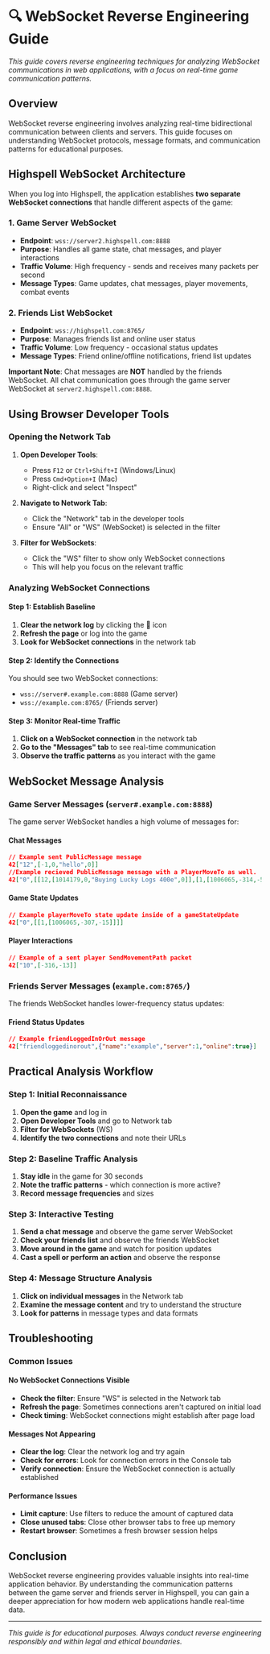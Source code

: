 # 🔍 WebSocket Reverse Engineering Guide

*This guide covers reverse engineering techniques for analyzing WebSocket communications in web applications, with a focus on real-time game communication patterns.*

## Overview

WebSocket reverse engineering involves analyzing real-time bidirectional communication between clients and servers. This guide focuses on understanding WebSocket protocols, message formats, and communication patterns for educational purposes.

## Highspell WebSocket Architecture

When you log into Highspell, the application establishes **two separate WebSocket connections** that handle different aspects of the game:

### 1. Game Server WebSocket
- **Endpoint**: `wss://server2.highspell.com:8888`
- **Purpose**: Handles all game state, chat messages, and player interactions
- **Traffic Volume**: High frequency - sends and receives many packets per second
- **Message Types**: Game updates, chat messages, player movements, combat events

### 2. Friends List WebSocket
- **Endpoint**: `wss://highspell.com:8765/`
- **Purpose**: Manages friends list and online user status
- **Traffic Volume**: Low frequency - occasional status updates
- **Message Types**: Friend online/offline notifications, friend list updates

**Important Note**: Chat messages are **NOT** handled by the friends WebSocket. All chat communication goes through the game server WebSocket at `server2.highspell.com:8888`.

## Using Browser Developer Tools

### Opening the Network Tab

1. **Open Developer Tools**:
   - Press `F12` or `Ctrl+Shift+I` (Windows/Linux)
   - Press `Cmd+Option+I` (Mac)
   - Right-click and select "Inspect"

2. **Navigate to Network Tab**:
   - Click the "Network" tab in the developer tools
   - Ensure "All" or "WS" (WebSocket) is selected in the filter

3. **Filter for WebSockets**:
   - Click the "WS" filter to show only WebSocket connections
   - This will help you focus on the relevant traffic

### Analyzing WebSocket Connections

#### Step 1: Establish Baseline
1. **Clear the network log** by clicking the 🚫 icon
2. **Refresh the page** or log into the game
3. **Look for WebSocket connections** in the network tab

#### Step 2: Identify the Connections
You should see two WebSocket connections:
- `wss://server#.example.com:8888` (Game server)
- `wss://example.com:8765/` (Friends server)

#### Step 3: Monitor Real-time Traffic
1. **Click on a WebSocket connection** in the network tab
2. **Go to the "Messages" tab** to see real-time communication
3. **Observe the traffic patterns** as you interact with the game

## WebSocket Message Analysis

### Game Server Messages (`server#.example.com:8888`)

The game server WebSocket handles a high volume of messages for:

#### Chat Messages
```json
// Example sent PublicMessage message
42["12",[-1,0,"hello",0]]
//Example recieved PublicMessage message with a PlayerMoveTo as well.
42["0",[[12,[1014179,0,"Buying Lucky Logs 400e",0]],[1,[1006065,-314,-5]]]]
```

#### Game State Updates
```json
// Example playerMoveTo state update inside of a gameStateUpdate
42["0",[[1,[1006065,-307,-15]]]]
```

#### Player Interactions
```json
// Example of a sent player SendMovementPath packet
42["10",[-316,-13]]
```

### Friends Server Messages (`example.com:8765/`)

The friends WebSocket handles lower-frequency status updates:

#### Friend Status Updates
```json
// Example friendLoggedInOrOut message
42["friendloggedinorout",{"name":"example","server":1,"online":true}]
```

## Practical Analysis Workflow

### Step 1: Initial Reconnaissance
1. **Open the game** and log in
2. **Open Developer Tools** and go to Network tab
3. **Filter for WebSockets** (WS)
4. **Identify the two connections** and note their URLs

### Step 2: Baseline Traffic Analysis
1. **Stay idle** in the game for 30 seconds
2. **Note the traffic patterns** - which connection is more active?
3. **Record message frequencies** and sizes

### Step 3: Interactive Testing
1. **Send a chat message** and observe the game server WebSocket
2. **Check your friends list** and observe the friends WebSocket
3. **Move around in the game** and watch for position updates
4. **Cast a spell or perform an action** and observe the response

### Step 4: Message Structure Analysis
1. **Click on individual messages** in the Network tab
2. **Examine the message content** and try to understand the structure
3. **Look for patterns** in message types and data formats


## Troubleshooting

### Common Issues

#### No WebSocket Connections Visible
- **Check the filter**: Ensure "WS" is selected in the Network tab
- **Refresh the page**: Sometimes connections aren't captured on initial load
- **Check timing**: WebSocket connections might establish after page load

#### Messages Not Appearing
- **Clear the log**: Clear the network log and try again
- **Check for errors**: Look for connection errors in the Console tab
- **Verify connection**: Ensure the WebSocket connection is actually established

#### Performance Issues
- **Limit capture**: Use filters to reduce the amount of captured data
- **Close unused tabs**: Close other browser tabs to free up memory
- **Restart browser**: Sometimes a fresh browser session helps

## Conclusion

WebSocket reverse engineering provides valuable insights into real-time application behavior. By understanding the communication patterns between the game server and friends server in Highspell, you can gain a deeper appreciation for how modern web applications handle real-time data.

---

*This guide is for educational purposes. Always conduct reverse engineering responsibly and within legal and ethical boundaries.* 